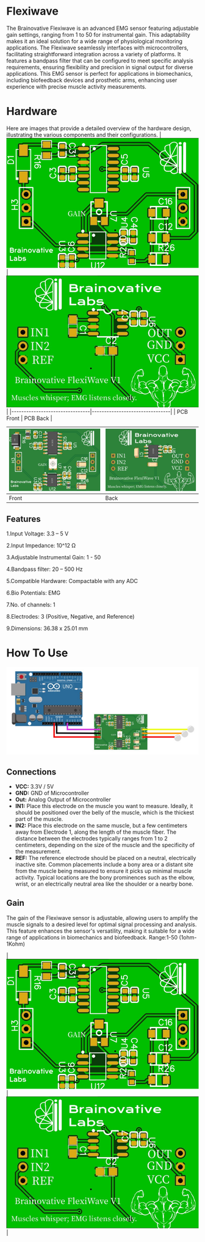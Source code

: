 # Flexiwave
The Brainovative Flexiwave is an advanced EMG sensor featuring adjustable gain settings, ranging from 1 to 50 for instrumental gain. This adaptability makes it an ideal solution for a wide range of physiological monitoring applications. The Flexiwave seamlessly interfaces with microcontrollers, facilitating straightforward integration across a variety of platforms. It features a bandpass filter that can be configured to meet specific analysis requirements, ensuring flexibility and precision in signal output for diverse applications. This EMG sensor is perfect for applications in biomechanics, including biofeedback devices and prosthetic arms, enhancing user experience with precise muscle activity measurements.

# Hardware
Here are images that provide a detailed overview of the hardware design, illustrating the various components and their configurations.
| ![Image 1](https://github.com/BrainovativeLabs/Flexiwave/blob/main/Images/Front.jpg) | ![Image 2](https://github.com/BrainovativeLabs/Flexiwave/blob/main/Images/Back.jpg) |
|--------------------------------|--------------------------------|
| PCB Front    | PCB Back      |

| ![Image 3](https://github.com/BrainovativeLabs/Flexiwave/blob/main/Images/PCB_Front.jpg) | ![Image 4](https://github.com/BrainovativeLabs/Flexiwave/blob/main/Images/PCB_Back.jpg) |
|--------------------------------|--------------------------------|
| Front        | Back      |

## Features
1.Input Voltage: 3.3 – 5 V

2.Input Impedance: 10^12 Ω

3.Adjustable Instrumental Gain: 1 - 50

4.Bandpass filter: 20 – 500 Hz

5.Compatible Hardware: Compactable with any ADC

6.Bio Potentials: EMG

7.No. of channels: 1

8.Electrodes: 3 (Positive, Negative, and Reference)

9.Dimensions: 36.38 x 25.01 mm

# How To Use

![Image](https://github.com/BrainovativeLabs/Flexiwave/blob/main/Images/Connection.jpg) 


## Connections

- **VCC:** 3.3V / 5V
- **GND:** GND of Microcontroller
- **Out:** Analog Output of Microcontroller
- **IN1:** Place this electrode on the muscle you want to measure. Ideally, it should be positioned over the belly of the muscle, which is the thickest part of the muscle.
- **IN2:** Place this electrode on the same muscle, but a few centimeters away from Electrode 1, along the length of the muscle fiber. The distance between the electrodes typically ranges from 1 to 2 centimeters, depending on the size of the muscle and the specificity of the measurement.
- **REF:** The reference electrode should be placed on a neutral, electrically inactive site. Common placements include a bony area or a distant site from the muscle being measured to ensure it picks up minimal muscle activity. Typical locations are the bony prominences such as the elbow, wrist, or an electrically neutral area like the shoulder or a nearby bone.

## Gain 
The gain of the Flexiwave sensor is adjustable, allowing users to amplify the muscle signals to a desired level for optimal signal processing and analysis. This feature enhances the sensor's versatility, making it suitable for a wide range of applications in biomechanics and biofeedback.
Range:1-50 (1ohm-1Kohm)

| ![Image 1](https://github.com/BrainovativeLabs/Flexiwave/blob/main/Images/Front.jpg) | ![Image 2](https://github.com/BrainovativeLabs/Flexiwave/blob/main/Images/Back.jpg) |









